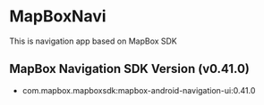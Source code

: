 # MapBoxNavi
This is navigation app based on MapBox SDK
## MapBox Navigation SDK Version (v0.41.0)
* com.mapbox.mapboxsdk:mapbox-android-navigation-ui:0.41.0
